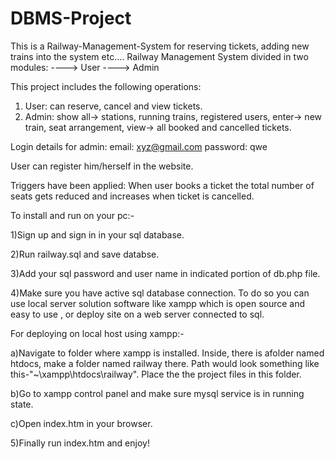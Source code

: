 # DBMS-Project
This is a Railway-Management-System for reserving tickets, adding new trains into the system etc....
Railway Management System divided in two modules:
----> User
----> Admin

This project includes the following operations:
1) User: can reserve, cancel and view tickets.
2) Admin: show all-> stations, running trains, registered users,
          enter-> new train, seat arrangement, 
          view-> all booked and cancelled tickets.

Login details for admin:
email: xyz@gmail.com
password: qwe

User can register him/herself in the website.

Triggers have been applied:
When user books a ticket the total number of seats gets reduced and increases when ticket is cancelled.



To install and run on your pc:-

1)Sign up and sign in in your sql database.

2)Run railway.sql and save databse.

3)Add your sql password and user name in indicated portion of db.php file.

4)Make sure you have active sql database connection. To do so you can use local server solution software like xampp which is open source and easy to use , or deploy site on a web server connected to sql.

For deploying on local host using xampp:-

a)Navigate to folder where xampp is installed. Inside, there is afolder named htdocs, make a folder named railway there. Path would look something like this-"~\xampp\htdocs\railway". Place the the project files in this folder.

b)Go to xampp control panel and make sure mysql service is in running state.

c)Open index.htm in your browser.

5)Finally run index.htm and enjoy!